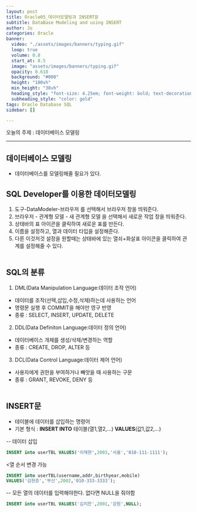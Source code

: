 ```yaml
---
layout: post
title: Oracle05_데이터모델링과 INSERT문
subtitle: DataBase Modeling and using INSERT
author: Jo
categories: Oracle
banner:
  video: "./assets/images/banners/typing.gif"
  loop: true
  volume: 0.8
  start_at: 8.5
  image: "assets/images/banners/typing.gif"
  opacity: 0.618
  background: "#000"
  height: "100vh"
  min_height: "38vh"
  heading_style: "font-size: 4.25em; font-weight: bold; text-decoration: underline"
  subheading_style: "color: gold"
tags: Oracle Database SQL
sidebar: []

---
```


오늘의 주제 : 데이터베이스 모델링 <br>
 * * *
 
## 데이터베이스 모델링
- 데이터베이스를 모델링해줄 필요가 있다.

## SQL Developer를 이용한 데이터모델링
1. 도구-DataModeler-브라우저 를 선택해서 브라우저 창을 띄워준다.<br>
2. 브라우저 - 관계형 모델 - 새 관계형 모델 을 선택해서 새로운 작업 창을 띄워준다.<br>
3. 상태바의 표 아이콘을 클릭하여 새로운 표를 만든다.<br>
4. 이름을 설정하고, 열과 데이터 타입을 설정해준다.<br>
5. 다른 이것저것 설정을 원할때는 상태바에 있는 열쇠+화살표 아이콘을 클릭하여 관계를 설정해줄 수 있다.<br><br>
 
## SQL의 분류
1. DML(Data Manipulation Language:데이터 조작 언어)<br>
- 데이터를 조작(선택,삽입,수정,삭제)하는데 사용하는 언어<br>
- 명령문 실행 후 COMMIT을 해야만 영구 반영<br>
- 종류 : SELECT, INSERT, UPDATE, DELETE<br>

2. DDL(Data Definiton Language:데이터 정의 언어)<br>
- 데이터베이스 개체를 생성/삭제/변경하는 역할<br>
- 종류 : CREATE, DROP, ALTER 등<br>

3. DCL(Data Control Language:데이터 제어 언어)<br>
- 사용자에게 권한을 부여하거나 빼앗을 때 사용하는 구문<br>
- 종류 : GRANT, REVOKE, DENY 등<br><br>

## INSERT문
- 테이블에 데이터를 삽입하는 명령어
- 기본 형식 : <b>INSERT INTO</b> 테이블(열1,열2,...) <b>VALUES</b>(값1,값2,...)

-- 데이터 삽입
```sql
INSERT into userTBL VALUES('이재현',2003,'서울','010-111-1111');
```
<열 순서 변경 가능
```sql
INSERT into userTBL(username,addr,birthyear,mobile)
VALUES('김현준','부산',2002,'010-333-3333');
```
-- 모든 열의 데이터를 입력해야한다. 없다면 NULL을 줘야함
```sql
INSERT into userTBL VALUES('김지찬',2001,'강원',NULL);
```


```oracle


```

